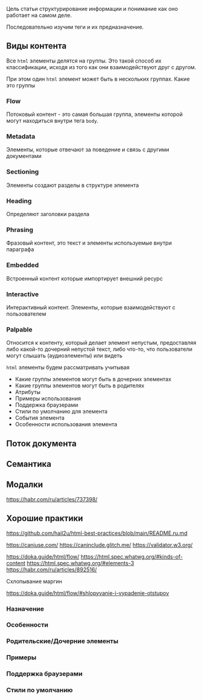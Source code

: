 

Цель статьи структурирование информации и понимание как оно работает на самом деле.

Последовательно изучим теги и их предназначение.

## Виды контента

Все `html` элементы делятся на группы. Это такой способ их классификации, исходя из того как они взаимодействуют друг с другом.

При этом один `html` элемент может быть в нескольких группах. Какие это группы

### Flow

Потоковый контент - это самая большая группа, элементы которой могут находиться внутри тега `body`.

### Metadata

Элементы, которые отвечают за поведение и связь с другими документами

### Sectioning

Элементы создают разделы в структуре элемента

### Heading

Определяют заголовки раздела

### Phrasing

Фразовый контент, это текст и элементы используемые внутри параграфа

### Embedded

Встроенный контент которые импортирует внешний ресурс 

### Interactive

Интерактивный контент. Элементы, которые взаимодействуют с пользователем

### Palpable

Относится к контенту, который делает элемент непустым, предоставляя либо какой-то дочерний непустой текст, либо что-то, что пользователи могут слышать (аудиоэлементы) или видеть


`html` элементы будем рассматривать учитывая

- Какие группы элементов могут быть в дочерних элементах
- Какие группы элементов могут быть в родителях
- Атрибуты
- Примеры использования
- Поддержка браузерами
- Стили по умолчанию для элемента
- События элемента
- Особенности использования элемента


## Поток документа

## Семантика

## Модалки

https://habr.com/ru/articles/737398/

## Хорошие практики 

https://github.com/hail2u/html-best-practices/blob/main/README.ru.md

https://caniuse.com/
https://caninclude.glitch.me/
https://validator.w3.org/

https://doka.guide/html/flow/
https://html.spec.whatwg.org/#kinds-of-content
https://html.spec.whatwg.org/#elements-3
https://habr.com/ru/articles/892516/

Схлопывание маргин

https://doka.guide/html/flow/#shlopyvanie-i-vypadenie-otstupov

### Назначение
### Особенности
### Родительские/Дочерние элементы
### Примеры
### Поддержка браузерами
### Стили по умолчанию
